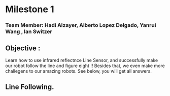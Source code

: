 # Milestone 1

### Team Member: Hadi Alzayer, Alberto Lopez Delgado, Yanrui Wang , Ian Switzer

## Objective :

Learn how to use infrared reflectnce Line Sensor, and successfully make our robot follow the line and figure eight !! Besides that, we even make more challegens to our amazing robots. See below, you will get all answers. 

## Line Following. 

